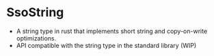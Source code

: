 # SsoString
- A string type in rust that implements short string and copy-on-write optimizations. 
- API compatible with the string type in the standard library (WIP)


